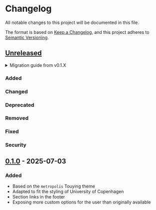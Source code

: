 # Changelog

All notable changes to this project will be documented in this file.

The format is based on [Keep a Changelog](https://keepachangelog.com/en/1.1.0/),
and this project adheres to [Semantic Versioning](https://semver.org/spec/v2.0.0.html).

## [Unreleased]

<details>
<summary>Migration guide from v0.1.X</summary>

<!-- Write migration guide here -->

</details>

### Added

### Changed

### Deprecated

### Removed

### Fixed

### Security

## [0.1.0] - 2025-07-03

### Added

<!-- Describe the feature set of the initial release here -->
- Based on the `metropolis` Touying theme
- Adapted to fit the styling of University of Copenhagen
- Section links in the footer
- Exposing more custom options for the user than originally available

<!--
Below are the target URLs for each version
You can link version numbers (in level-2 headings)
to the corresponding tag on GitHub, or the diff
in comparison to the previous release
-->

[Unreleased]: https://github.com/jorgenhost/ucph-nielsine-touying/compare/v0.1.0...HEAD
[0.1.0]: https://github.com/jorgenhost/ucph-nielsine-touying/releases/tag/v0.1.0
